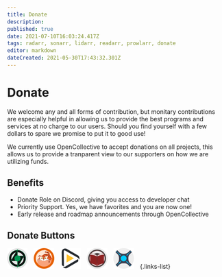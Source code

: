 ```yaml
---
title: Donate
description: 
published: true
date: 2021-07-10T16:03:24.417Z
tags: radarr, sonarr, lidarr, readarr, prowlarr, donate
editor: markdown
dateCreated: 2021-05-30T17:43:32.301Z
---
```


# Donate

We welcome any and all forms of contribution, but monitary contributions are especially helpful in allowing us to provide the best programs and services at no charge to our users. Should you find yourself with a few dollars to spare we promise to put it to good use!

We currently use OpenCollective to accept donations on all projects, this allows us to provide a tranparent view to our supporters on how we are utilizing funds.

## Benefits

- Donate Role on Discord, giving you access to developer chat
- Priority Support. Yes, we have favorites and you are now one!
- Early release and roadmap announcements through OpenCollective

## Donate Buttons

[![Lidarr.png](/assets/lidarr/logos/48.png)](https://opencollective.com/lidarr)&emsp;[![Prowlarr.png](/assets/prowlarr/logos/48.png)](https://opencollective.com/prowlarr)&emsp;[![Radarr.png](/assets/radarr/logos/48.png)](https://opencollective.com/radarr)&emsp;[![Readarr.png](/assets/readarr/logos/48.png)](https://opencollective.com/readarr)&emsp;[![Sonarr.png](/assets/sonarr/logos/48.png)](https://opencollective.com/sonarr)&emsp;{.links-list}
